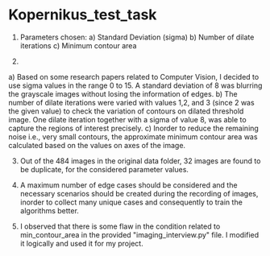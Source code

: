 # Kopernikus_test_task
1) Parameters chosen:
a) Standard Deviation (sigma)
b) Number of dilate iterations
c) Minimum contour area

2) 
a) Based on some research papers related to Computer Vision, I decided to use sigma values in the range 0 to 15. A standard deviation of 8 was blurring the grayscale images without losing the information of edges.
b) The number of dilate iterations were varied with values 1,2, and 3 (since 2 was the given value) to check the variation of contours on dilated threshold image. One dilate iteration together with a sigma of value 8, was able to capture the regions of interest precisely.
c) Inorder to reduce the remaining noise i.e., very small contours, the approximate minimum contour area was calculated based on the values on axes of the image.

3) Out of the 484 images in the original data folder, 32 images are found to be duplicate, for the considered parameter values. 

4) A maximum number of edge cases should be considered and the necessary scenarios should be created during the recording of images, inorder to collect many unique cases and consequently to train the algorithms better. 

5) I observed that there is some flaw in the condition related to min_contour_area in the provided "imaging_interview.py" file. I modified it logically and used it for my project.





